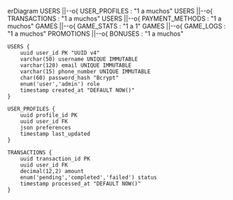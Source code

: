 erDiagram
    USERS ||--o{ USER_PROFILES : "1 a muchos"
    USERS ||--o{ TRANSACTIONS : "1 a muchos"
    USERS ||--o{ PAYMENT_METHODS : "1 a muchos"
    GAMES ||--o{ GAME_STATS : "1 a 1"
    GAMES ||--o{ GAME_LOGS : "1 a muchos"
    PROMOTIONS ||--o{ BONUSES : "1 a muchos"

    USERS {
        uuid user_id PK "UUID v4"
        varchar(50) username UNIQUE IMMUTABLE
        varchar(120) email UNIQUE IMMUTABLE
        varchar(15) phone_number UNIQUE IMMUTABLE
        char(60) password_hash "Bcrypt"
        enum('user','admin') role
        timestamp created_at "DEFAULT NOW()"
    }
    
    USER_PROFILES {
        uuid profile_id PK
        uuid user_id FK
        json preferences
        timestamp last_updated
    }
    
    TRANSACTIONS {
        uuid transaction_id PK
        uuid user_id FK
        decimal(12,2) amount
        enum('pending','completed','failed') status
        timestamp processed_at "DEFAULT NOW()"
    }
